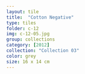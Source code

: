 ```yaml
---
layout: tile
title:  "Cotton Negative"
type: tiles
folder: c-12
img: c-12-05.jpg
group: collections
category: [2012]
collection: "Collection 03"
color: grey
size: 16 x 14 cm
---
```



